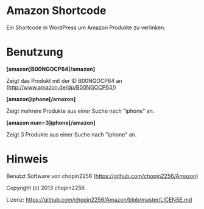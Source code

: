 # Amazon Shortcode
Ein Shortcode in WordPress um Amazon Produkte zu verlinken.

# Benutzung

**[amazon]B00NGOCP64[/amazon]**

Zeigt das Produkt mit der ID B00NGOCP64 an (http://www.amazon.de/dp/B00NGOCP64/)

**[amazon]iphone[/amazon]**

Zeigt mehrere Produkte aus einer Suche nach "iphone" an.

**[amazon num=3]iphone[/amazon]**

Zeigt 3 Produkte aus einer Suche nach "iphone" an.


# Hinweis

Benutzt Software von chopin2256 (https://github.com/chopin2256/Amazon)

Copyright (c) 2013 chopin2256

Lizenz: https://github.com/chopin2256/Amazon/blob/master/LICENSE.md
